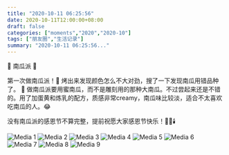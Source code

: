 ```yaml
---
title: "2020-10-11 06:25:56"
date: 2020-10-11T12:00:00+08:00
draft: false
categories: ["moments","2020","2020-10"]
tags: ["朋友圈","生活记录"]
summary: "2020-10-11 06:25:56..."
---
```


🎃 南瓜派 🎃

第一次做南瓜派！🤩 
烤出来发现颜色怎么不大对劲，搜了一下发现南瓜用错品种了。 🥲 
做南瓜派要用蜜南瓜，而不是雕刻用的那种大南瓜。不过尝起来还是不错的。用了加蛋黄和炼乳的配方，质感非常creamy，南瓜味比较淡，适合不太喜欢吃南瓜的人。😂

没有南瓜派的感恩节不算完整，提前祝愿大家感恩节快乐！🍁🎉🕯️

![Media 1](/Moments/photos/2020-10-11/202010110625560.jpg)
![Media 2](/Moments/photos/2020-10-11/202010110625561.jpg)
![Media 3](/Moments/photos/2020-10-11/202010110625562.jpg)
![Media 4](/Moments/photos/2020-10-11/202010110625563.jpg)
![Media 5](/Moments/photos/2020-10-11/202010110625564.jpg)
![Media 6](/Moments/photos/2020-10-11/202010110625565.jpg)
![Media 7](/Moments/photos/2020-10-11/202010110625566.jpg)
![Media 8](/Moments/photos/2020-10-11/202010110625567.jpg)
![Media 9](/Moments/photos/2020-10-11/202010110625568.jpg)


